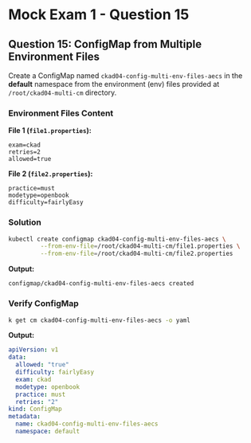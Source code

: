 # Mock Exam 1 - Question 15

## Question 15: ConfigMap from Multiple Environment Files

Create a ConfigMap named `ckad04-config-multi-env-files-aecs` in the **default** namespace from the environment (env) files provided at `/root/ckad04-multi-cm` directory.

### Environment Files Content

**File 1 (`file1.properties`):**

```properties
exam=ckad
retries=2
allowed=true
```

**File 2 (`file2.properties`):**

```properties
practice=must
modetype=openbook
difficulty=fairlyEasy
```

### Solution

```bash
kubectl create configmap ckad04-config-multi-env-files-aecs \
         --from-env-file=/root/ckad04-multi-cm/file1.properties \
         --from-env-file=/root/ckad04-multi-cm/file2.properties
```

**Output:**

```text
configmap/ckad04-config-multi-env-files-aecs created
```

### Verify ConfigMap

```bash
k get cm ckad04-config-multi-env-files-aecs -o yaml
```

**Output:**

```yaml
apiVersion: v1
data:
  allowed: "true"
  difficulty: fairlyEasy
  exam: ckad
  modetype: openbook
  practice: must
  retries: "2"
kind: ConfigMap
metadata:
  name: ckad04-config-multi-env-files-aecs
  namespace: default
```